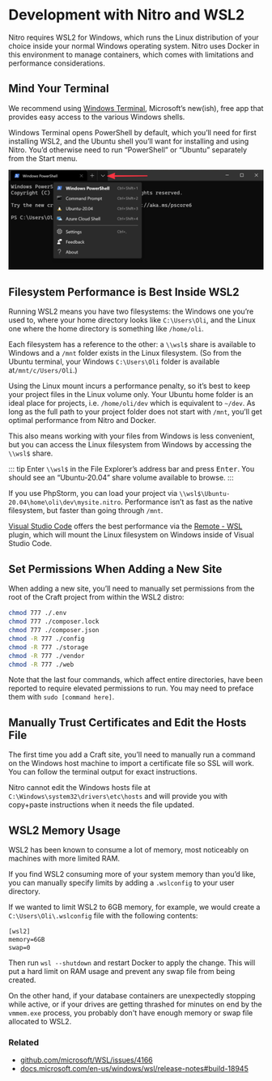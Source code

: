# Development with Nitro and WSL2

Nitro requires WSL2 for Windows, which runs the Linux distribution of your choice inside your normal Windows operating system. Nitro uses Docker in this environment to manage containers, which comes with limitations and performance considerations.

## Mind Your Terminal

We recommend using [Windows Terminal](https://www.microsoft.com/en-us/p/windows-terminal/9n0dx20hk701), Microsoft’s new(ish), free app that provides easy access to the various Windows shells.

Windows Terminal opens PowerShell by default, which you’ll need for first installing WSL2, and the Ubuntu shell you’ll want for installing and using Nitro. You’d otherwise need to run “PowerShell” or “Ubuntu” separately from the Start menu.

![Dropdown menu for convenient shell selection in Windows Terminal](./images/windows-terminal-shell-selection.png)

## Filesystem Performance is Best Inside WSL2

Running WSL2 means you have two filesystems: the Windows one you’re used to, where your home directory looks like `C:\Users\Oli`, and the Linux one where the home directory is something like `/home/oli`.

Each filesystem has a reference to the other: a `\\wsl$` share is available to Windows and a `/mnt` folder exists in the Linux filesystem. (So from the Ubuntu terminal, your Windows `C:\Users\Oli` folder is available at`/mnt/c/Users/Oli`.)

Using the Linux mount incurs a performance penalty, so it’s best to keep your project files in the Linux volume only. Your Ubuntu home folder is an ideal place for projects, i.e. `/home/oli/dev` which is equivalent to `~/dev`. As long as the full path to your project folder does not start with `/mnt`, you’ll get optimal performance from Nitro and Docker.

This also means working with your files from Windows is less convenient, but you can access the Linux filesystem from Windows by accessing the `\\wsl$` share.

::: tip
Enter `\\wsl$` in the File Explorer’s address bar and press <kbd>Enter</kbd>. You should see an “Ubuntu-20.04” share volume available to browse.
:::

If you use PhpStorm, you can load your project via `\\wsl$\Ubuntu-20.04\home\oli\dev\mysite.nitro`. Performance isn’t as fast as the native filesystem, but faster than going through `/mnt`.

[Visual Studio Code](https://code.visualstudio.com/) offers the best performance via the [Remote - WSL](https://code.visualstudio.com/docs/remote/wsl) plugin, which will mount the Linux filesystem on Windows inside of Visual Studio Code.

## Set Permissions When Adding a New Site

When adding a new site, you’ll need to manually set permissions from the root of the Craft project from within the WSL2 distro:

```sh
chmod 777 ./.env
chmod 777 ./composer.lock
chmod 777 ./composer.json
chmod -R 777 ./config
chmod -R 777 ./storage
chmod -R 777 ./vendor
chmod -R 777 ./web
```

Note that the last four commands, which affect entire directories, have been reported to require elevated permissions to run. You may need to preface them with `sudo [command here]`.

## Manually Trust Certificates and Edit the Hosts File

The first time you add a Craft site, you’ll need to manually run a command on the Windows host machine to import a certificate file so SSL will work. You can follow the terminal output for exact instructions.

Nitro cannot edit the Windows hosts file at `C:\Windows\system32\drivers\etc\hosts` and will provide you with copy+paste instructions when it needs the file updated.

## WSL2 Memory Usage

WSL2 has been known to consume a lot of memory, most noticeably on machines with more limited RAM.

If you find WSL2 consuming more of your system memory than you’d like, you can manually specify limits by adding a `.wslconfig` to your user directory.

If we wanted to limit WSL2 to 6GB memory, for example, we would create a `C:\Users\Oli\.wslconfig` file with the following contents:

```
[wsl2]
memory=6GB
swap=0
```

Then run `wsl --shutdown` and restart Docker to apply the change. This will put a hard limit on RAM usage and prevent any swap file from being created.

On the other hand, if your database containers are unexpectedly stopping while active, or if your drives are getting thrashed for minutes on end by the `vmmem.exe` process, you probably don't have enough memory or swap file allocated to WSL2.

### Related

- [github.com/microsoft/WSL/issues/4166](https://github.com/microsoft/WSL/issues/4166)
- [docs.microsoft.com/en-us/windows/wsl/release-notes#build-18945](https://docs.microsoft.com/en-us/windows/wsl/release-notes#build-18945)
